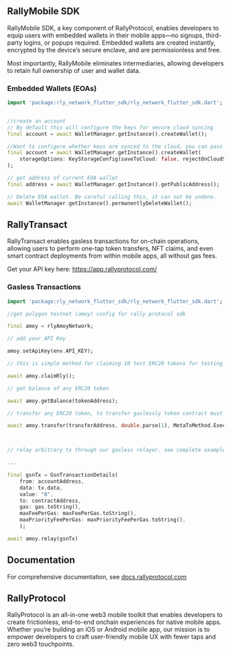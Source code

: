 ## RallyMobile SDK
RallyMobile SDK, a key component of RallyProtocol, enables developers to equip users with embedded wallets in their mobile apps—no signups, third-party logins, or popups required. Embedded wallets are created instantly, encrypted by the device’s secure enclave, and are permissionless and free.

Most importantly, RallyMobile eliminates intermediaries, allowing developers to retain full ownership of user and wallet data.

### Embedded Wallets (EOAs)

```dart
import 'package:rly_network_flutter_sdk/rly_network_flutter_sdk.dart';


//create an account
// By default this will configure the keys for secure cloud syncing
final account = await WalletManager.getInstance().createWallet();

//Want to configure whether keys are synced to the cloud, you can pass in storage options
final account = await WalletManager.getInstance().createWallet(
    storageOptions: KeyStorageConfig(saveToCloud: false, rejectOnCloudSaveFailure: false)
);

// get address of current EOA wallet
final address = await WalletManager.getInstance().getPublicAddress();

// Delete EOA wallet. Be careful calling this, it can not be undone.
await WalletManager.getInstance().permanentlyDeleteWallet();

```

## RallyTransact

RallyTransact enables gasless transactions for on-chain operations, allowing users to perform one-tap token transfers, NFT claims, and even smart contract deployments from within mobile apps, all without gas fees.

Get your API key here: https://app.rallyprotocol.com/

### Gasless Transactions

```dart
import 'package:rly_network_flutter_sdk/rly_network_flutter_sdk.dart';

//get polygon testnet (amoy) config for rally protocol sdk

final amoy = rlyAmoyNetwork;

// add your API Key

amoy.setApiKey(env.API_KEY);

// this is simple method for claiming 10 test ERC20 tokens for testing

await amoy.claimRly();

// get balance of any ERC20 token

await amoy.getBalance(tokenAddress);

// transfer any ERC20 token, to transfer gaslessly token contract must support permit() or executeMetaTransaction() (most ERC20s on polygon support this)

await amoy.transfer(transferAddress, double.parse(1), MetaTxMethod.ExecuteMetaTransaction, {tokenAddress});



// relay arbitrary tx through our gasless relayer. see complete example at https://github.com/rally-dfs/flutter-example-app/tree/main/app/lib/services/nft.dart

...

final gsnTx = GsnTransactionDetails(
    from: accountAddress,
    data: tx.data,
    value: "0",
    to: contractAddress,
    gas: gas.toString(),
    maxFeePerGas: maxFeePerGas.toString(),
    maxPriorityFeePerGas: maxPriorityFeePerGas.toString(),
    );

await amoy.relay(gsnTx)


```

## Documentation

For comprehensive documentation, see [docs.rallyprotocol.com](https://docs.rallyprotocol.com)

## RallyProtocol

RallyProtocol is an all-in-one web3 mobile toolkit that enables developers to create frictionless, end-to-end onchain experiences for native mobile apps. Whether you’re building an iOS or Android mobile app, our mission is to empower developers to craft user-friendly mobile UX with fewer taps and zero web3 touchpoints.
